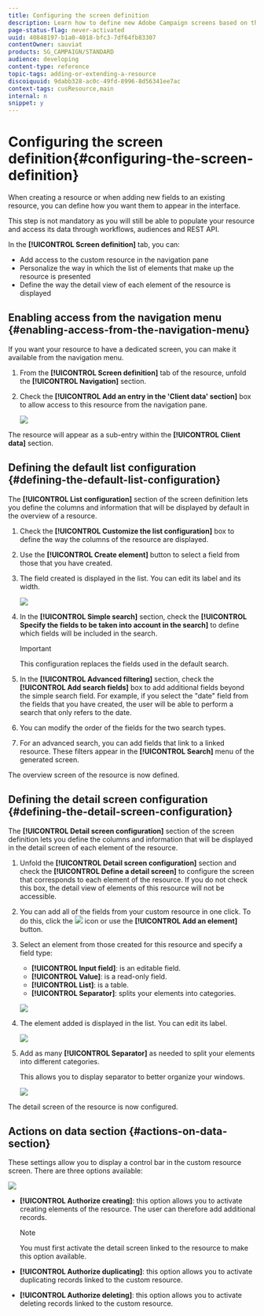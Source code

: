 ```yaml
---
title: Configuring the screen definition
description: Learn how to define new Adobe Campaign screens based on the resource data structure.
page-status-flag: never-activated
uuid: 40848197-b1a0-4018-bfc3-7df64fb83307
contentOwner: sauviat
products: SG_CAMPAIGN/STANDARD
audience: developing
content-type: reference
topic-tags: adding-or-extending-a-resource
discoiquuid: 9dabb328-ac0c-49fd-8996-8d56341ee7ac
context-tags: cusResource,main
internal: n
snippet: y
---
```


# Configuring the screen definition{#configuring-the-screen-definition}

When creating a resource or when adding new fields to an existing resource, you can define how you want them to appear in the interface.

This step is not mandatory as you will still be able to populate your resource and access its data through workflows, audiences and REST API.

In the **[!UICONTROL Screen definition]** tab, you can:

* Add access to the custom resource in the navigation pane
* Personalize the way in which the list of elements that make up the resource is presented
* Define the way the detail view of each element of the resource is displayed

## Enabling access from the navigation menu {#enabling-access-from-the-navigation-menu}

If you want your resource to have a dedicated screen, you can make it available from the navigation menu.

1. From the **[!UICONTROL Screen definition]** tab of the resource, unfold the **[!UICONTROL Navigation]** section.
1. Check the **[!UICONTROL Add an entry in the 'Client data' section]** box to allow access to this resource from the navigation pane. 

   ![](assets/schema_extension_19.png)

The resource will appear as a sub-entry within the **[!UICONTROL Client data]** section.

## Defining the default list configuration {#defining-the-default-list-configuration}

The **[!UICONTROL List configuration]** section of the screen definition lets you define the columns and information that will be displayed by default in the overview of a resource.

1. Check the **[!UICONTROL Customize the list configuration]** box to define the way the columns of the resource are displayed.
1. Use the **[!UICONTROL Create element]** button to select a field from those that you have created.
1. The field created is displayed in the list. You can edit its label and its width.

   ![](assets/schema_extension_20.png)

1. In the **[!UICONTROL Simple search]** section, check the **[!UICONTROL Specify the fields to be taken into account in the search]** to define which fields will be included in the search.

   >[!IMPORTANT]
   >
   >This configuration replaces the fields used in the default search.

1. In the **[!UICONTROL Advanced filtering]** section, check the **[!UICONTROL Add search fields]** box to add additional fields beyond the simple search field. For example, if you select the "date" field from the fields that you have created, the user will be able to perform a search that only refers to the date.
1. You can modify the order of the fields for the two search types.
1. For an advanced search, you can add fields that link to a linked resource. These filters appear in the **[!UICONTROL Search]** menu of the generated screen.

The overview screen of the resource is now defined.

## Defining the detail screen configuration {#defining-the-detail-screen-configuration}

The **[!UICONTROL Detail screen configuration]** section of the screen definition lets you define the columns and information that will be displayed in the detail screen of each element of the resource.

1. Unfold the **[!UICONTROL Detail screen configuration]** section and check the **[!UICONTROL Define a detail screen]** to configure the screen that corresponds to each element of the resource. If you do not check this box, the detail view of elements of this resource will not be accessible.
1. You can add all of the fields from your custom resource in one click. To do this, click the ![](assets/addallfieldsicon.png) icon or use the **[!UICONTROL Add an element]** button.
1. Select an element from those created for this resource and specify a field type:

    * **[!UICONTROL Input field]**: is an editable field.
    * **[!UICONTROL Value]**: is a read-only field.
    * **[!UICONTROL List]**: is a table.
    * **[!UICONTROL Separator]**: splits your elements into categories.

   ![](assets/schema_extension_23.png)

1. The element added is displayed in the list. You can edit its label.

   ![](assets/schema_extension_22.png)

1. Add as many **[!UICONTROL Separator]** as needed to split your elements into different categories.

   This allows you to display separator to better organize your windows.

   ![](assets/schema_extension_25.png)

The detail screen of the resource is now configured.

## Actions on data section {#actions-on-data-section}

These settings allow you to display a control bar in the custom resource screen. There are three options available:

![](assets/schema_extension_actions.png)

* **[!UICONTROL Authorize creating]**: this option allows you to activate creating elements of the resource. The user can therefore add additional records.

  >[!NOTE]
  >
  >You must first activate the detail screen linked to the resource to make this option available.

* **[!UICONTROL Authorize duplicating]**: this option allows you to activate duplicating records linked to the custom resource.
* **[!UICONTROL Authorize deleting]**: this option allows you to activate deleting records linked to the custom resource.

